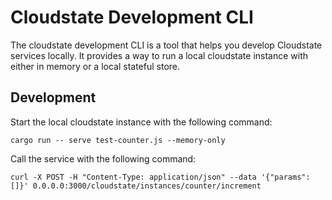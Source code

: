 # Cloudstate Development CLI

The cloudstate development CLI is a tool that helps you develop Cloudstate services locally. It provides a way to run a local cloudstate instance with either in memory or a local stateful store.

## Development

Start the local cloudstate instance with the following command:

```shell
cargo run -- serve test-counter.js --memory-only
```

Call the service with the following command:

```shell
curl -X POST -H "Content-Type: application/json" --data '{"params": []}' 0.0.0.0:3000/cloudstate/instances/counter/increment
```

